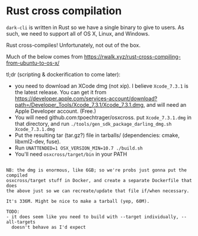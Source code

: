 Rust cross compilation
======================

`dark-cli` is written in Rust so we have a single binary to give to users. As
such, we need to support all of OS X, Linux, and Windows.

Rust cross-compiles!  Unfortunately, not out of the box.

Much of the below comes from https://rwalk.xyz/rust-cross-compiling-from-ubuntu-to-os-x/

tl;dr (scripting & dockerification to come later):
- you need to download an XCode dmg (not xip). I believe `Xcode_7.3.1` is the
  latest release. You can get it from
https://developer.apple.com/services-account/download?path=/Developer_Tools/Xcode_7.3.1/Xcode_7.3.1.dmg,
and will need an Apple Developer account. (Free.)
- You will need github.com:tpoechtrager/osxcross. put `Xcode_7.3.1.dmg` in that
  directory, and run `./tools/gen_sdk_package_darling_dmg.sh Xcode_7.3.1.dmg`
- Put the resulting tar (tar.gz?) file in tarballs/ (dependencies: cmake,
  libxml2-dev, fuse).
- Run `UNATTENDED=1 OSX_VERSION_MIN=10.7 ./build.sh`
- You'll need `osxcross/target/bin` in your PATH
```

NB: the dmg is enormous, like 6GB; so we're probs just gonna put the compiled
osxcross/target stuff in Docker, and create a separate Dockerfile that does
the above just so we can recreate/update that file if/when necessary.

It's 336M. Might be nice to make a tarball (yep, 60M).

TODO:
- it does seem like you need to build with --target individually, --all-targets
  doesn't behave as I'd expect
